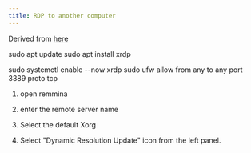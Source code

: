 ```yaml
---
title: RDP to another computer
---
```


Derived from [here](https://linuxconfig.org/ubuntu-22-04-remote-desktop-access-from-windows-10)

sudo apt update
sudo apt install xrdp

sudo systemctl enable --now xrdp
sudo ufw allow from any to any port 3389 proto tcp

1. open remmina

1. enter the remote server name

1. Select the default Xorg

1. Select "Dynamic Resolution Update" icon from the left panel.
